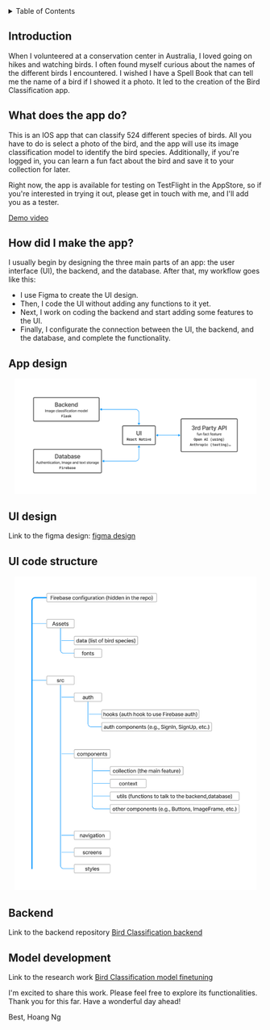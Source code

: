 <details>
  <summary>Table of Contents</summary>
  <ol>
    <li><a href="#introduction">Introduction</a></li>
    <li><a href="#what-does-the-app-do">What does the app do?</a></li>
    <li><a href="#how-did-I-make-the-app">How did I make the app?</a></li>
    <li><a href="#app-design">App design</a></li>
    <li><a href="#ui-design">UI design</a></li>
    <li><a href="#ui-code-structure">UI code structure</a></li>
    <li><a href="#backend">Backend</a></li>
    <li><a href="#model-development">Model development</a></li>
  </ol>
</details>

## Introduction

When I volunteered at a conservation center in Australia, I loved going on hikes and watching birds. I often found myself curious about the names of the different birds I encountered. I wished I have a Spell Book that can tell me the name of a bird if I showed it a photo. It led to the creation of the Bird Classification app.

## What does the app do?

This is an IOS app that can classify 524 different species of birds. All you have to do is select a photo of the bird, and the app will use its image classification model to identify the bird species. Additionally, if you're logged in, you can learn a fun fact about the bird and save it to your collection for later.

Right now, the app is available for testing on TestFlight in the AppStore, so if you're interested in trying it out, please get in touch with me, and I'll add you as a tester.

<a href="https://youtube.com/shorts/nVCGWkcglGo">Demo video</a>

## How did I make the app?

I usually begin by designing the three main parts of an app: the user interface (UI), the backend, and the database. After that, my workflow goes like this:

-   I use Figma to create the UI design.
-   Then, I code the UI without adding any functions to it yet.
-   Next, I work on coding the backend and start adding some features to the UI.
-   Finally, I configurate the connection between the UI, the backend, and the database, and complete the functionality.

## App design

<p align="center">
  <a href="GIF">
    <img src="/assets/appDesign.png" width="480" alt=""/>
  </a>
</p>

## UI design

Link to the figma design: <a href="https://www.figma.com/file/t5Jt96p4rlIDbjxL7HsveU/Bird-classification?type=design&node-id=0%3A1&mode=design&t=i7MJhRhpXRn3gHbc-1">figma design</a>

## UI code structure

<p align="center">
  <a href="GIF">
    <img src="/assets/UIdiagram.png" width="480" alt=""/>
  </a>
</p>

## Backend

Link to the backend repository <a href="https://github.com/LeoUtas/bird_classification_flask_backend.git">Bird Classification backend</a>

## Model development

Link to the research work <a href="https://github.com/LeoUtas/bird_classification_research.git">Bird Classification model finetuning</a>

I'm excited to share this work. Please feel free to explore its functionalities. Thank you for this far. Have a wonderful day ahead!

Best, Hoang Ng
